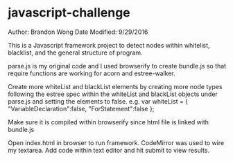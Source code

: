 # javascript-challenge
Author: Brandon Wong
Date Modified: 9/29/2016

This is a Javascript framework project to detect nodes within whitelist,
blacklist, and the general structure of program.

parse.js is my original code and I used browserify to create bundle.js
so that require functions are working for acorn and estree-walker.

Create more whiteList and blackList elements by creating more node types
following the estree spec within the whiteList and blackList objects under 
parse.js and setting the elements to false. 
e.g. 
var whiteList =
{
    "VariableDeclaration":false,
    "ForStatement":false
};

Make sure it is compiled within browserify since html file is linked with
bundle.js

Open index.html in browser to run framework. CodeMirror was used to wire
my textarea. Add code within text editor and hit submit to view results.
